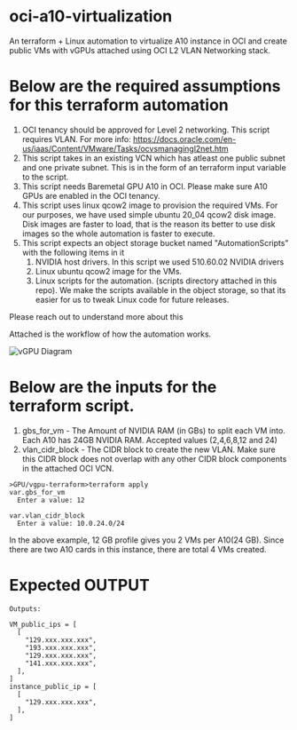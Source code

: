 # oci-a10-virtualization
An terraform + Linux automation to virtualize A10 instance in OCI and create public VMs with vGPUs attached using OCI L2 VLAN Networking stack.


# Below are the required assumptions for this terraform automation
1. OCI tenancy should be approved for Level 2 networking. This script requires VLAN. For more info: https://docs.oracle.com/en-us/iaas/Content/VMware/Tasks/ocvsmanagingl2net.htm
2. This script takes in an existing VCN which has atleast one public subnet and one private subnet. This is in the form of an terraform input variable to the script.
3. This script needs Baremetal GPU A10 in OCI. Please make sure A10 GPUs are enabled in the OCI tenancy. 
4. This script uses linux qcow2 image to provision the required VMs. For our purposes, we have used simple ubuntu 20_04 qcow2 disk image. Disk images are faster to load, that is the reason its better to use disk images so the whole automation is faster to execute.
5. This script expects an object storage bucket named "AutomationScripts" with the following items in it
   1. NVIDIA host drivers. In this script we used 510.60.02 NVIDIA drivers
   2. Linux ubuntu qcow2 image for the VMs.
   3. Linux scripts for the automation. (scripts directory attached in this repo). We make the scripts available in the object storage, so that its easier for us to tweak Linux code for future releases.

Please reach out to understand more about this 

Attached is the workflow of how the automation works. 

![vGPU Diagram](https://github.com/mrabhiram/oci-a10-virtualization/assets/1394059/f81a5511-1991-48fd-9aba-c699a205a927)


# Below are the inputs for the terraform script.
1. gbs_for_vm - The Amount of NVIDIA RAM (in GBs) to split each VM into. Each A10 has 24GB NVIDIA RAM. Accepted values (2,4,6,8,12 and 24) 
2. vlan_cidr_block - The CIDR block to create the new VLAN. Make sure this CIDR block does not overlap with any other CIDR block components in the attached OCI VCN.

```
>GPU/vgpu-terraform>terraform apply
var.gbs_for_vm
  Enter a value: 12

var.vlan_cidr_block
  Enter a value: 10.0.24.0/24
```

In the above example, 12 GB profile gives you 2 VMs per A10(24 GB). Since there are two A10 cards in this instance, there are total 4 VMs created. 


# Expected OUTPUT
```
Outputs:

VM_public_ips = [
  [
    "129.xxx.xxx.xxx",
    "193.xxx.xxx.xxx",
    "129.xxx.xxx.xxx",
    "141.xxx.xxx.xxx",
  ],
]
instance_public_ip = [
  [
    "129.xxx.xxx.xxx",
  ],
]
```
